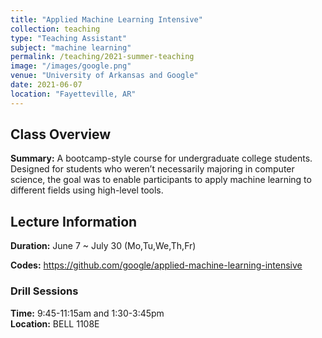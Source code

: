 ```yaml
---
title: "Applied Machine Learning Intensive"
collection: teaching
type: "Teaching Assistant"
subject: "machine learning"
permalink: /teaching/2021-summer-teaching
image: "/images/google.png" 
venue: "University of Arkansas and Google"
date: 2021-06-07
location: "Fayetteville, AR"
---
```


## Class Overview
<b>Summary:</b> A bootcamp-style course for undergraduate college students. Designed for students who weren’t necessarily majoring in computer science, the goal was to enable participants to apply machine learning to different fields using high-level tools.

<!-- ## People -->
<!-- <table style="width:100%;border:0px;border-spacing:0px;border-collapse:collapse;margin-right:auto;">
  <tbody>
    <tr>
      <td style="vertical-align:middle">
        <p align="center"><img src="/images/icj070128s.jpg" width="120"/></p>
      </td>
      <td style="vertical-align:middle">
        <p align="center"><img src="/images/prof.jpg" width="120"/></p>
      </td>
    </tr>
    <tr>
      <td style="horizontal-align:middle">
        <center><p>Instructor: </p><a href="https://icjong.hosted.uark.edu/">Ing-Chang Jong</a></center>
      </td>
      <td style="horizontal-align:middle">
        <center><p>TA: </p><a>Kashu Yamazaki</a></center>
      </td>
    </tr>
  </tbody>
</table> -->
  
## Lecture Information
<b>Duration:</b> June 7 ~ July 30 (Mo,Tu,We,Th,Fr)

<b>Codes:</b> https://github.com/google/applied-machine-learning-intensive

### Drill Sessions
<b>Time:</b> 9:45-11:15am and 1:30-3:45pm <br>
<b>Location:</b> BELL 1108E
